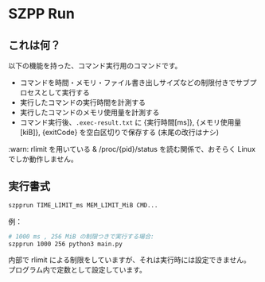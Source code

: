 # SZPP Run

## これは何？
以下の機能を持った、コマンド実行用のコマンドです。

- コマンドを時間・メモリ・ファイル書き出しサイズなどの制限付きでサブプロセスとして実行する
- 実行したコマンドの実行時間を計測する
- 実行したコマンドのメモリ使用量を計測する
- コマンド実行後、`.exec-result.txt` に {実行時間[ms]}, {メモリ使用量[kiB]}, {exitCode} を空白区切りで保存する (末尾の改行はナシ)

:warn: rlimit を用いている & /proc/{pid}/status を読む関係で、おそらく Linux でしか動作しません。

## 実行書式

```sh
szpprun TIME_LIMIT_ms MEM_LIMIT_MiB CMD...
```

例：
```sh
# 1000 ms , 256 MiB の制限つきで実行する場合:
szpprun 1000 256 python3 main.py
```

内部で rlimit による制限をしていますが、それは実行時には設定できません。
プログラム内で定数として設定しています。
